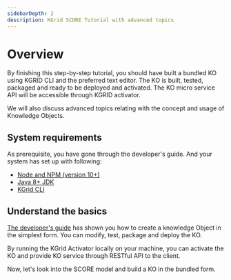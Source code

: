```yaml
---
sidebarDepth: 2
description: KGrid SCORE Tutorial with advanced topics
---
```

# Overview

By finishing this step-by-step tutorial, you should have built a bundled KO using KGRID CLI and the preferred text editor. The KO is built, tested, packaged and ready to be deployed and activated. The KO micro service API will be accessible through KGRID activator.

We will also discuss advanced topics relating with the concept and usage of Knowledge Objects.

## System requirements

As prerequisite, you have gone through the developer's guide. And your system has set up with following:

- [Node and NPM (version 10+)](https://nodejs.org)
- [Java 8+ JDK](https://www.oracle.com/technetwork/java/javase/downloads/index.html)
- [KGrid CLI](https://kgrid.org/kgrid-cli)

##  Understand the basics

[The developer's guide](https://kgrid.org/guides/developer/) has shown you how to create a knowledge Object in the simplest form. You can modify, test, package and deploy the KO.

By running the KGrid Activator locally on your machine, you can activate the KO and provide KO service through RESTful API to the client.

Now, let's look into the SCORE model and build a KO in the bundled form.
